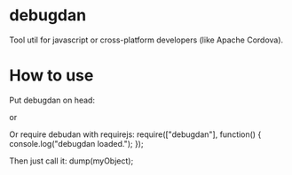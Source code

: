 # debugdan
Tool util for javascript or cross-platform developers (like Apache Cordova).

# How to use
Put debugdan on head:
<script src="debugdan.js"></script>
or
<script type="text/javascript" src="debugdan.js"></script>

Or require debudan with requirejs:
require(["debugdan"], function() {
  console.log("debugdan loaded.");
});

Then just call it:
dump(myObject);
